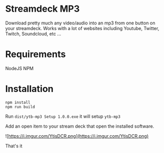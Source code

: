 # Streamdeck MP3

Download pretty much any video/audio into an mp3 from one button on your streamdeck.
Works with a lot of websites including Youtube, Twitter, Twitch, Soundcloud, etc ...

# Requirements

NodeJS
NPM

# Installation
```
npm install
npm run build
```

Run `dist/ytb-mp3 Setup 1.0.0.exe` it will setup `ytb-mp3`

Add an open item to your stream deck that open the installed software.

![https://i.imgur.com/YtisDCR.png](https://i.imgur.com/YtisDCR.png)

That's it
